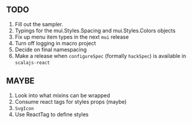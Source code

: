 ## TODO

1. Fill out the sampler.
2. Typings for the mui.Styles.Spacing and mui.Styles.Colors objects
3. Fix up menu item types in the next `mui` release
4. Turn off logging in macro project
5. Decide on final namespacing
6. Make a release when `configureSpec` (formally `hackSpec`) is available in `scalajs-react`

## MAYBE

1. Look into what mixins can be wrapped
2. Consume react tags for styles props (maybe)
3. `SvgIcon`
4. Use ReactTag to define styles